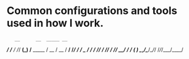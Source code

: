 # Common configurations and tools used in how I work. 

       __      __  _____ __         
  ____/ /___  / /_/ __(_) /__  _____
 / __  / __ \/ __/ /_/ / / _ \/ ___/
/ /_/ / /_/ / /_/ __/ / /  __(__  ) 
\__,_/\____/\__/_/ /_/_/\___/____/  
                                    
